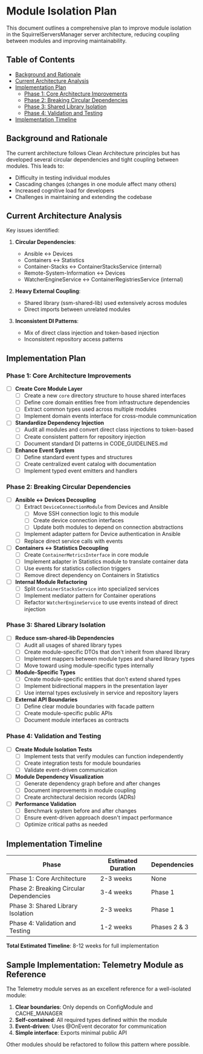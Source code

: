 # Module Isolation Plan

This document outlines a comprehensive plan to improve module isolation in the SquirrelServersManager server architecture, reducing coupling between modules and improving maintainability.

## Table of Contents
- [Background and Rationale](#background-and-rationale)
- [Current Architecture Analysis](#current-architecture-analysis)
- [Implementation Plan](#implementation-plan)
  - [Phase 1: Core Architecture Improvements](#phase-1-core-architecture-improvements)
  - [Phase 2: Breaking Circular Dependencies](#phase-2-breaking-circular-dependencies)
  - [Phase 3: Shared Library Isolation](#phase-3-shared-library-isolation)
  - [Phase 4: Validation and Testing](#phase-4-validation-and-testing)
- [Implementation Timeline](#implementation-timeline)

## Background and Rationale

The current architecture follows Clean Architecture principles but has developed several circular dependencies and tight coupling between modules. This leads to:

- Difficulty in testing individual modules
- Cascading changes (changes in one module affect many others)
- Increased cognitive load for developers
- Challenges in maintaining and extending the codebase

## Current Architecture Analysis

Key issues identified:

1. **Circular Dependencies**:
   - Ansible ↔ Devices
   - Containers ↔ Statistics
   - Container-Stacks ↔ ContainerStacksService (internal)
   - Remote-System-Information ↔ Devices
   - WatcherEngineService ↔ ContainerRegistriesService (internal)

2. **Heavy External Coupling**:
   - Shared library (ssm-shared-lib) used extensively across modules
   - Direct imports between unrelated modules

3. **Inconsistent DI Patterns**:
   - Mix of direct class injection and token-based injection
   - Inconsistent repository access patterns

## Implementation Plan

### Phase 1: Core Architecture Improvements

- [ ] **Create Core Module Layer**
  - [ ] Create a new `core` directory structure to house shared interfaces
  - [ ] Define core domain entities free from infrastructure dependencies
  - [ ] Extract common types used across multiple modules
  - [ ] Implement domain events interface for cross-module communication

- [ ] **Standardize Dependency Injection**
  - [ ] Audit all modules and convert direct class injections to token-based
  - [ ] Create consistent pattern for repository injection
  - [ ] Document standard DI patterns in CODE_GUIDELINES.md

- [ ] **Enhance Event System**
  - [ ] Define standard event types and structures
  - [ ] Create centralized event catalog with documentation
  - [ ] Implement typed event emitters and handlers

### Phase 2: Breaking Circular Dependencies

- [ ] **Ansible ↔ Devices Decoupling**
  - [ ] Extract `DeviceConnectionModule` from Devices and Ansible
    - [ ] Move SSH connection logic to this module
    - [ ] Create device connection interfaces
    - [ ] Update both modules to depend on connection abstractions
  - [ ] Implement adapter pattern for Device authentication in Ansible
  - [ ] Replace direct service calls with events

- [ ] **Containers ↔ Statistics Decoupling**
  - [ ] Create `ContainerMetricsInterface` in core module
  - [ ] Implement adapter in Statistics module to translate container data
  - [ ] Use events for statistics collection triggers
  - [ ] Remove direct dependency on Containers in Statistics
  
- [ ] **Internal Module Refactoring**
  - [ ] Split `ContainerStacksService` into specialized services
  - [ ] Implement mediator pattern for Container operations
  - [ ] Refactor `WatcherEngineService` to use events instead of direct injection

### Phase 3: Shared Library Isolation

- [ ] **Reduce ssm-shared-lib Dependencies**
  - [ ] Audit all usages of shared library types
  - [ ] Create module-specific DTOs that don't inherit from shared library
  - [ ] Implement mappers between module types and shared library types
  - [ ] Move toward using module-specific types internally

- [ ] **Module-Specific Types**
  - [ ] Create module-specific entities that don't extend shared types
  - [ ] Implement bidirectional mappers in the presentation layer
  - [ ] Use internal types exclusively in service and repository layers

- [ ] **External API Boundaries**
  - [ ] Define clear module boundaries with facade pattern
  - [ ] Create module-specific public APIs 
  - [ ] Document module interfaces as contracts

### Phase 4: Validation and Testing

- [ ] **Create Module Isolation Tests**
  - [ ] Implement tests that verify modules can function independently
  - [ ] Create integration tests for module boundaries
  - [ ] Validate event-driven communication

- [ ] **Module Dependency Visualization**
  - [ ] Generate dependency graph before and after changes
  - [ ] Document improvements in module coupling
  - [ ] Create architectural decision records (ADRs)

- [ ] **Performance Validation**
  - [ ] Benchmark system before and after changes
  - [ ] Ensure event-driven approach doesn't impact performance
  - [ ] Optimize critical paths as needed

## Implementation Timeline

| Phase | Estimated Duration | Dependencies |
|-------|-------------------|--------------|
| Phase 1: Core Architecture | 2-3 weeks | None |
| Phase 2: Breaking Circular Dependencies | 3-4 weeks | Phase 1 |
| Phase 3: Shared Library Isolation | 2-3 weeks | Phase 1 |
| Phase 4: Validation and Testing | 1-2 weeks | Phases 2 & 3 |

**Total Estimated Timeline**: 8-12 weeks for full implementation

## Sample Implementation: Telemetry Module as Reference

The Telemetry module serves as an excellent reference for a well-isolated module:

1. **Clear boundaries**: Only depends on ConfigModule and CACHE_MANAGER
2. **Self-contained**: All required types defined within the module
3. **Event-driven**: Uses @OnEvent decorator for communication
4. **Simple interface**: Exports minimal public API

Other modules should be refactored to follow this pattern where possible.